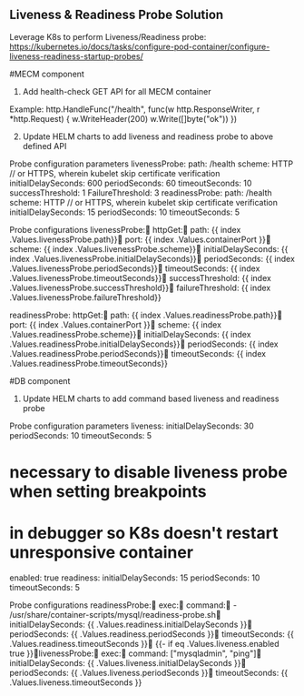 Liveness & Readiness Probe Solution
-----------------------------------

Leverage K8s to perform Liveness/Readiness probe: https://kubernetes.io/docs/tasks/configure-pod-container/configure-liveness-readiness-startup-probes/

#MECM component
1. Add health-check GET API for all MECM container

Example:
http.HandleFunc("/health", func(w http.ResponseWriter, r *http.Request) {
        w.WriteHeader(200)
        w.Write([]byte("ok"))
})

2. Update HELM charts to add liveness and readiness probe to above defined API

Probe configuration parameters
livenessProbe:
  path: /health
  scheme: HTTP // or HTTPS, wherein kubelet skip certificate verification
  initialDelaySeconds: 600
  periodSeconds: 60
  timeoutSeconds: 10
  successThreshold: 1
  FailureThreshold: 3
readinessProbe:
  path: /health
  scheme: HTTP // or HTTPS, wherein kubelet skip certificate verification
  initialDelaySeconds: 15
  periodSeconds: 10
  timeoutSeconds: 5

Probe configurations
livenessProbe:  httpGet:    path: {{ index .Values.livenessProbe.path}}    port: {{ index .Values.containerPort }}    scheme: {{ index .Values.livenessProbe.scheme}}  initialDelaySeconds: {{ index .Values.livenessProbe.initialDelaySeconds}}  periodSeconds: {{ index .Values.livenessProbe.periodSeconds}}  timeoutSeconds: {{ index .Values.livenessProbe.timeoutSeconds}}  successThreshold: {{ index .Values.livenessProbe.successThreshold}}  failureThreshold: {{ index .Values.livenessProbe.failureThreshold}}

readinessProbe:
  httpGet:    path: {{ index .Values.readinessProbe.path}}    port: {{ index .Values.containerPort }}    scheme: {{ index .Values.readinessProbe.scheme}}  initialDelaySeconds: {{ index .Values.readinessProbe.initialDelaySeconds}}  periodSeconds: {{ index .Values.readinessProbe.periodSeconds}}  timeoutSeconds: {{ index .Values.readinessProbe.timeoutSeconds}}


#DB component

1. Update HELM charts to add command based liveness and readiness probe

Probe configuration parameters
liveness:
  initialDelaySeconds: 30
  periodSeconds: 10
  timeoutSeconds: 5
  # necessary to disable liveness probe when setting breakpoints
  # in debugger so K8s doesn't restart unresponsive container
  enabled: true
readiness:
  initialDelaySeconds: 15
  periodSeconds: 10
  timeoutSeconds: 5

Probe configurations
readinessProbe:  exec:    command:      - /usr/share/container-scripts/mysql/readiness-probe.sh  initialDelaySeconds: {{ .Values.readiness.initialDelaySeconds }}  periodSeconds: {{ .Values.readiness.periodSeconds }}  timeoutSeconds: {{ .Values.readiness.timeoutSeconds }}  {{- if eq .Values.liveness.enabled true }}livenessProbe:  exec:    command: ["mysqladmin", "ping"]  initialDelaySeconds: {{ .Values.liveness.initialDelaySeconds }}  periodSeconds: {{ .Values.liveness.periodSeconds }}  timeoutSeconds: {{ .Values.liveness.timeoutSeconds }}